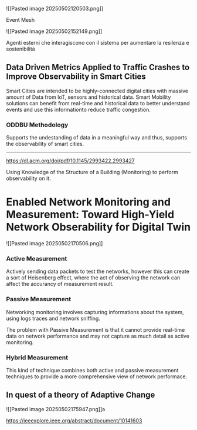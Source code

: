 ![[Pasted image 20250502120503.png]]





Event Mesh


![[Pasted image 20250502152149.png]]

Agenti esterni che interagiscono con il sistema per aumentare la resilenza e sostenibilità

## Data Driven Metrics Applied to Traffic Crashes to Improve Observability in Smart Cities

Smart Cities are intended to be highly-connected digital cities with massive amount of Data from IoT, sensors and historical data. 
Smart Mobility solutions can benefit from real-time and historical data to better understand events and use this informationto reduce traffic congestion.  

### ODDBU Methodology
Supports the undestanding of data in a meaningful way and thus, supports the observability of smart cities. 

****
https://dl.acm.org/doi/pdf/10.1145/2993422.2993427

Using Knowledge of the Structure of a Building (Monitoring) to perform observability on it.

# Enabled Network Monitoring and Measurement: Toward High-Yield Network Obserability for Digital Twin

![[Pasted image 20250502170506.png]]

### Active Measurement
Actively sending data packets to test the networks, however this can create a sort of Heisenberg effect, where the act of observing the network can affect the accurancy of measurement result.

### Passive Measurement
Networking monitoring involves capturing informations about the system, using logs traces and network sniffing.

The problem with Passive Measurement is that it cannot provide real-time data on network performance and may not capture as much detail as active monitoring.

### Hybrid Measurement
This kind of technique combines both active and passive measurement techniques to provide a more comprehensive view of network performace. 

## In quest of a theory of Adaptive Change


![[Pasted image 20250502175947.png]]a







https://ieeexplore.ieee.org/abstract/document/10141603






